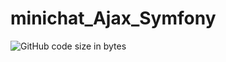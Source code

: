 # minichat_Ajax_Symfony
 
![GitHub code size in bytes](https://img.shields.io/github/languages/code-size/ValentinGratz/minichat_Ajax_Symfo?style=for-the-badge)
